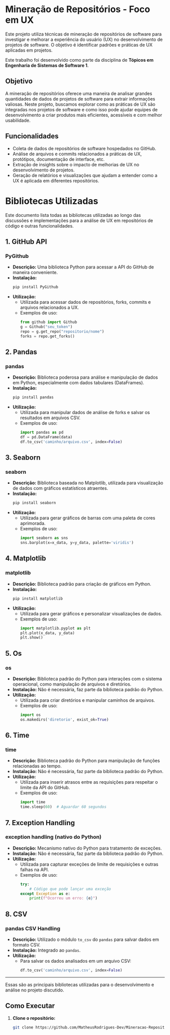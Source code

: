# Mineração de Repositórios - Foco em UX

Este projeto utiliza técnicas de mineração de repositórios de software para investigar e melhorar a experiência do usuário (UX) no desenvolvimento de projetos de software. O objetivo é identificar padrões e práticas de UX aplicadas em projetos.

Este trabalho foi desenvolvido como parte da disciplina de **Tópicos em Engenharia de Sistemas de Software 1**.

## Objetivo

A mineração de repositórios oferece uma maneira de analisar grandes quantidades de dados de projetos de software para extrair informações valiosas. Neste projeto, buscamos explorar como as práticas de UX são integradas nos projetos de software e como isso pode ajudar equipes de desenvolvimento a criar produtos mais eficientes, acessíveis e com melhor usabilidade.

## Funcionalidades

- Coleta de dados de repositórios de software hospedados no GitHub.
- Análise de arquivos e commits relacionados a práticas de UX, protótipos, documentação de interface, etc.
- Extração de insights sobre o impacto de melhorias de UX no desenvolvimento de projetos.
- Geração de relatórios e visualizações que ajudam a entender como a UX é aplicada em diferentes repositórios.

# Bibliotecas Utilizadas

Este documento lista todas as bibliotecas utilizadas ao longo das discussões e implementações para a análise de UX em repositórios de código e outras funcionalidades.

## 1. GitHub API

### **PyGithub**
- **Descrição:** Uma biblioteca Python para acessar a API do GitHub de maneira conveniente.
- **Instalação:** 
    ```bash
    pip install PyGithub
    ```
- **Utilização:**
    - Utilizada para acessar dados de repositórios, forks, commits e arquivos relacionados a UX.
    - Exemplos de uso:
        ```python
        from github import Github
        g = Github("seu_token")
        repo = g.get_repo("repositorio/nome")
        forks = repo.get_forks()
        ```

## 2. Pandas

### **pandas**
- **Descrição:** Biblioteca poderosa para análise e manipulação de dados em Python, especialmente com dados tabulares (DataFrames).
- **Instalação:** 
    ```bash
    pip install pandas
    ```
- **Utilização:**
    - Utilizada para manipular dados de análise de forks e salvar os resultados em arquivos CSV.
    - Exemplos de uso:
        ```python
        import pandas as pd
        df = pd.DataFrame(data)
        df.to_csv('caminho/arquivo.csv', index=False)
        ```

## 3. Seaborn

### **seaborn**
- **Descrição:** Biblioteca baseada no Matplotlib, utilizada para visualização de dados com gráficos estatísticos atraentes.
- **Instalação:**
    ```bash
    pip install seaborn
    ```
- **Utilização:**
    - Utilizada para gerar gráficos de barras com uma paleta de cores aprimorada.
    - Exemplos de uso:
        ```python
        import seaborn as sns
        sns.barplot(x=x_data, y=y_data, palette='viridis')
        ```

## 4. Matplotlib

### **matplotlib**
- **Descrição:** Biblioteca padrão para criação de gráficos em Python.
- **Instalação:**
    ```bash
    pip install matplotlib
    ```
- **Utilização:**
    - Utilizada para gerar gráficos e personalizar visualizações de dados.
    - Exemplos de uso:
        ```python
        import matplotlib.pyplot as plt
        plt.plot(x_data, y_data)
        plt.show()
        ```

## 5. Os

### **os**
- **Descrição:** Biblioteca padrão do Python para interações com o sistema operacional, como manipulação de arquivos e diretórios.
- **Instalação:** Não é necessária, faz parte da biblioteca padrão do Python.
- **Utilização:**
    - Utilizada para criar diretórios e manipular caminhos de arquivos.
    - Exemplos de uso:
        ```python
        import os
        os.makedirs('diretorio', exist_ok=True)
        ```

## 6. Time

### **time**
- **Descrição:** Biblioteca padrão do Python para manipulação de funções relacionadas ao tempo.
- **Instalação:** Não é necessária, faz parte da biblioteca padrão do Python.
- **Utilização:**
    - Utilizada para inserir atrasos entre as requisições para respeitar o limite da API do GitHub.
    - Exemplos de uso:
        ```python
        import time
        time.sleep(60)  # Aguardar 60 segundos
        ```

## 7. Exception Handling

### **exception handling** (nativo do Python)
- **Descrição:** Mecanismo nativo do Python para tratamento de exceções.
- **Instalação:** Não é necessária, faz parte da biblioteca padrão do Python.
- **Utilização:**
    - Utilizada para capturar exceções de limite de requisições e outras falhas na API.
    - Exemplos de uso:
        ```python
        try:
            # Código que pode lançar uma exceção
        except Exception as e:
            print(f"Ocorreu um erro: {e}")
        ```

## 8. CSV

### **pandas CSV Handling**
- **Descrição:** Utilizado o módulo `to_csv` do `pandas` para salvar dados em formato CSV.
- **Instalação:** Integrado ao `pandas`.
- **Utilização:**
    - Para salvar os dados analisados em um arquivo CSV:
        ```python
        df.to_csv('caminho/arquivo.csv', index=False)
        ```

---

Essas são as principais bibliotecas utilizadas para o desenvolvimento e análise no projeto discutido.


## Como Executar

1. **Clone o repositório:**

   ```bash
   git clone https://github.com/MatheusRodrigues-Dev/Mineracao-Repositorio.git
